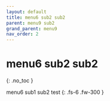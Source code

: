 ```yaml
---
layout: default
title: menu6 sub2 sub2
parent: menu9 sub2
grand_parent: menu9
nav_order: 2
---
```


# menu6 sub2 sub2
{: .no_toc }

menu6 sub1 sub2 test
{: .fs-6 .fw-300 }

